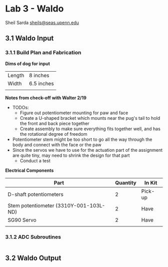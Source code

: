 # Lab 3 - Waldo

Sheil Sarda <sheils@seas.upenn.edu>

## 3.1 Waldo Input

### 3.1.1 Build Plan and Fabrication

**Dims of dog for input**

| | |
|-|-|
| Length | 8 inches |
| Width | 6.5 inches |
| | |

**Notes from check-off with Walter 2/19**

- TODOs:
  - Figure out potentiometer mounting for paw and face
  - Create a U-shaped bracket which mounts near the pug's tail to hold the front and back piece together
  - Create assembly to make sure everything fits together well, and has the rotational degree of freedom
- Potentiometer stem might be too short to go all the way through the body and connect with the face or the paw
- Since the servos we have to use for the actuation part of the assignment are quite tiny, may need to shrink the design for that part
    - Conduct a test

**Electrical Components**

| Part | Quantity | In Kit |
|--|--|--|
| D-shaft potentiometers | 2 | Pick-up |
| Stem potentiometer (3310Y-001-103L-ND) | 2 | Have |
| SG90 Servo | 2 | Have |
| | |

### 3.1.2 ADC Subroutines

````C


````

## 3.2 Waldo Output
